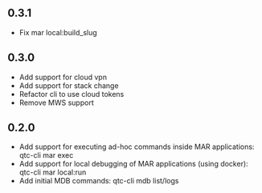 0.3.1
-----------
- Fix mar local:build_slug

0.3.0
-----------

- Add support for cloud vpn
- Add support for stack change
- Refactor cli to use cloud tokens
- Remove MWS support

0.2.0
-----------

- Add support for executing ad-hoc commands inside MAR applications: qtc-cli mar exec
- Add support for local debugging of MAR applications (using docker): qtc-cli mar local:run
- Add initial MDB commands: qtc-cli mdb list/logs
